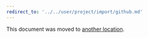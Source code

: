 ```yaml
---
redirect_to: '../../user/project/import/github.md'
---
```


This document was moved to [another location](../../user/project/import/github.md).
